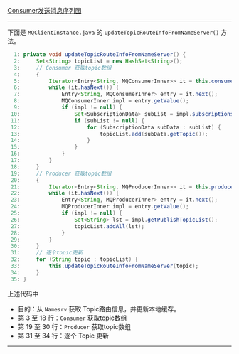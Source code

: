 [Consumer发送消息序列图](images/1001/Consumer发送消息序列图_1.png)

-------

下面是 `MQClientInstance.java` 的 `updateTopicRouteInfoFromNameServer()` 方法。

```Java
  1: private void updateTopicRouteInfoFromNameServer() {
  2:     Set<String> topicList = new HashSet<String>();
  3:     // Consumer 获取topic数组
  4:     {
  5:         Iterator<Entry<String, MQConsumerInner>> it = this.consumerTable.entrySet().iterator();
  6:         while (it.hasNext()) {
  7:             Entry<String, MQConsumerInner> entry = it.next();
  8:             MQConsumerInner impl = entry.getValue();
  9:             if (impl != null) {
 10:                 Set<SubscriptionData> subList = impl.subscriptions();
 11:                 if (subList != null) {
 12:                     for (SubscriptionData subData : subList) {
 13:                         topicList.add(subData.getTopic());
 14:                     }
 15:                 }
 16:             }
 17:         }
 18:     }
 19:     // Producer 获取topic数组
 20:     {
 21:         Iterator<Entry<String, MQProducerInner>> it = this.producerTable.entrySet().iterator();
 22:         while (it.hasNext()) {
 23:             Entry<String, MQProducerInner> entry = it.next();
 24:             MQProducerInner impl = entry.getValue();
 25:             if (impl != null) {
 26:                 Set<String> lst = impl.getPublishTopicList();
 27:                 topicList.addAll(lst);
 28:             }
 29:         }
 30:     }
 31:     // 逐个topic更新
 32:     for (String topic : topicList) {
 33:         this.updateTopicRouteInfoFromNameServer(topic);
 34:     }
 35: }
```

上述代码中

* 目的：从 `Namesrv` 获取 Topic路由信息，并更新本地缓存。
* 第 3 至 18 行：`Consumer` 获取topic数组
* 第 19 至 30 行：`Producer` 获取topic数组
* 第 31 至 34 行：逐个 Topic 更新

-------




